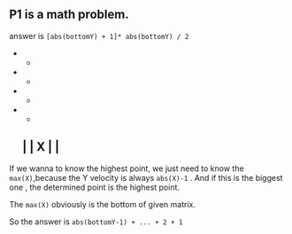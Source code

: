 P1 is a math problem.
---

answer is `[abs(bottomY) + 1]* abs(bottomY) / 2`

- -

- -


- -



- -
  |
  |
  X
  |
  |
  -


If we wanna to know the highest point, we just need to know the `max(X)`,because the Y velocity is always `abs(X)-1` . And if this is the biggest one , the determined point is the highest point.

The `max(X)` obviously is the bottom of given matrix.

So the answer is `abs(bottomY-1) + ... + 2 + 1`
